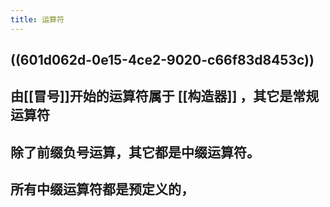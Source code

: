 ```yaml
---
title: 运算符
---
```


## ((601d062d-0e15-4ce2-9020-c66f83d8453c))
## 由[[冒号]]开始的运算符属于 [[构造器]] ，其它是常规运算符
## 除了前缀负号运算，其它都是中缀运算符。
## 所有中缀运算符都是预定义的，
